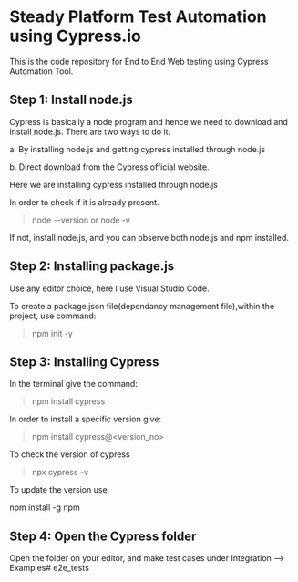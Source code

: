 # Steady Platform Test Automation using Cypress.io

This is the code repository for End to End Web testing using Cypress Automation Tool.

##  Step 1: Install node.js

Cypress is basically a node program and hence we need to download and install node.js. There are two ways to do it.

a. By installing node.js and getting cypress installed through node.js

b. Direct download from the Cypress official website.

Here we are installing cypress installed through node.js

In order to check if it is already present.

> node --version or node -v

If not, install node.js, and you can observe both node.js and npm installed.

## Step 2: Installing package.js

Use any editor choice, here I use Visual Studio Code.

To create a package.json file(dependancy management file),within the project, use command:

> npm init -y

## Step 3: Installing Cypress

In the terminal give the command:

> npm install cypress

In order to install a specific version give:

> npm install cypress@<version_no>


To check the version of cypress

> npx cypress -v

To update the version use,

npm install -g npm

## Step 4: Open the Cypress folder

Open the folder on your editor, and make test cases under Integration --> Examples# e2e_tests
